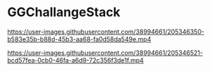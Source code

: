 # GGChallangeStack

https://user-images.githubusercontent.com/38994661/205346350-b583e35b-b88d-45b3-aa68-fa0d58da549e.mp4 






https://user-images.githubusercontent.com/38994661/205346521-bcd57fea-0cb0-46fa-a6d9-72c356f3de1f.mp4

